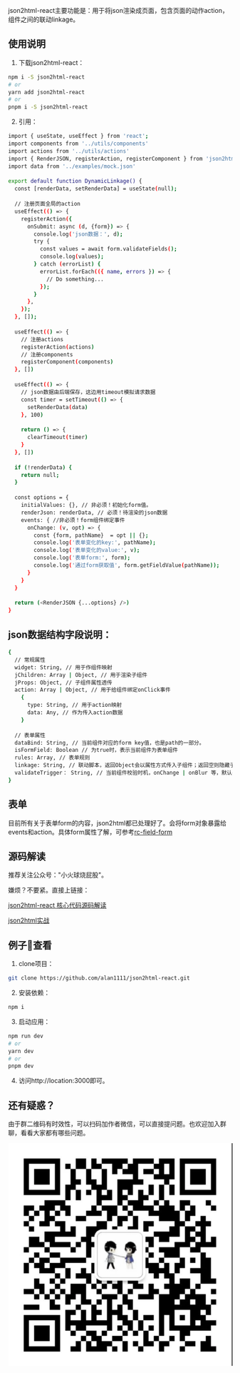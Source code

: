 json2html-react主要功能是：用于将json渲染成页面，包含页面的动作action，组件之间的联动linkage。
## 使用说明

1. 下载json2html-react：
```bash
npm i -S json2html-react
# or
yarn add json2html-react
# or
pnpm i -S json2html-react
```
2. 引用：

```bash
import { useState, useEffect } from 'react';
import components from '../utils/components'
import actions from '../utils/actions'
import { RenderJSON, registerAction, registerComponent } from 'json2html-react';
import data from '../examples/mock.json'

export default function DynamicLinkage() {
  const [renderData, setRenderData] = useState(null);

  // 注册页面全局的action
  useEffect(() => {
    registerAction({
      onSubmit: async (d, {form}) => {
        console.log('json数据：', d);
        try {
          const values = await form.validateFields();
          console.log(values);
        } catch (errorList) {
          errorList.forEach(({ name, errors }) => {
            // Do something...
          });
        }
      },
    });
  }, []);

  useEffect(() => {
    // 注册actions
    registerAction(actions)
    // 注册components
    registerComponent(components)
  }, [])

  useEffect(() => {
    // json数据由后端保存，这边用timeout模拟请求数据
    const timer = setTimeout(() => {
      setRenderData(data)
    }, 100)

    return () => {
      clearTimeout(timer)
    }
  }, [])

  if (!renderData) {
    return null;
  }

  const options = {
    initialValues: {}, // 非必须！初始化form值。
    renderJson: renderData, // 必须！待渲染的json数据
    events: { //非必须！form组件绑定事件
      onChange: (v, opt) => {
        const {form, pathName}  = opt || {};
        console.log('表单变化的key:', pathName);
        console.log('表单变化的value:', v);
        console.log('表单form:', form);
        console.log('通过form获取值', form.getFieldValue(pathName));
      }
    }
  }

  return (<RenderJSON {...options} />)
}

```
## json数据结构字段说明：

```bash
{
  // 常规属性
  widget: String, // 用于作组件映射
  jChildren: Array | Object, // 用于渲染子组件
  jProps: Object, // 子组件属性透传
  action: Array | Object, // 用于给组件绑定onClick事件
    {
      type: String, // 用于action映射
      data: Any, // 作为传入action数据
    }
  
  // 表单属性
  dataBind: String, // 当前组件对应的form key值，也是path的一部分。
  isFormField: Boolean // 为true时，表示当前组件为表单组件
  rules: Array, // 表单规则
  linkage: String, // 联动脚本，返回Object会以属性方式传入子组件；返回空则隐藏子组件。
  validateTrigger： String, // 当前组件校验时机，onChange | onBlur 等，默认onBlur，即失焦时候校验。
}
```

## 表单

目前所有关于表单form的内容，json2html都已处理好了。会将form对象暴露给events和action。具体form属性了解，可参考[rc-field-form](https://www.npmjs.com/package/rc-field-form)

## 源码解读

推荐关注公众号："小火球烧屁股"。

嫌烦？不要紧。直接上链接： 

[json2html-react 核心代码源码解读](https://mp.weixin.qq.com/s?__biz=MzkzMTQ1NDU4Nw==&mid=2247484271&idx=1&sn=f8230fba87efed9a997a7f53c1198508&chksm=c26b887bf51c016d7f6085fee855c69596932c6af8d2478362caa128df25350a353f74daa40c&token=1854349548&lang=zh_CN#rd)

[json2html实战](https://mp.weixin.qq.com/s?__biz=MzkzMTQ1NDU4Nw==&mid=2247484526&idx=1&sn=ba82a0a3abd427d25cd0c96b3ac0a87e&chksm=c26b8f7af51c066c44336256ab1e7069dc968747ab4949d46cda73f56cf58377462db05124ae&token=1531096240&lang=zh_CN#rd)

## 例子🌰查看
1. clone项目：
```bash
git clone https://github.com/alan1111/json2html-react.git
```

2. 安装依赖： 
```bash
npm i
```

3. 启动应用：

```bash
npm run dev
# or
yarn dev
# or
pnpm dev
```

4. 访问http://location:3000即可。

## 还有疑惑？

由于群二维码有时效性，可以扫码加作者微信，可以直接提问题。也欢迎加入群聊，看看大家都有哪些问题。

![作者](./author.png)

